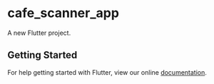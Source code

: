 # cafe_scanner_app

A new Flutter project.

## Getting Started

For help getting started with Flutter, view our online
[documentation](https://flutter.io/).
